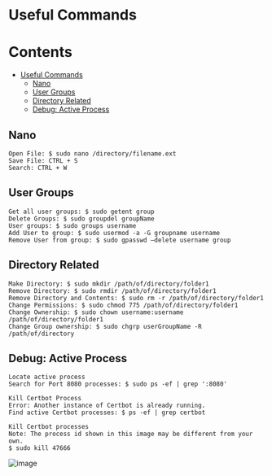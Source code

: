 # Useful Commands

# Contents
- [Useful Commands](#useful-commands)
  - [Nano](#nano)
  - [User Groups](#user-groups)
  - [Directory Related](#directory-related)
  - [Debug: Active Process](#debug-active-process)

## Nano
```
Open File: $ sudo nano /directory/filename.ext
Save File: CTRL + S
Search: CTRL + W
```
## User Groups
```
Get all user groups: $ sudo getent group
Delete Groups: $ sudo groupdel groupName
User groups: $ sudo groups username
Add User to group: $ sudo usermod -a -G groupname username
Remove User from group: $ sudo gpasswd –delete username group
```
## Directory Related
```
Make Directory: $ sudo mkdir /path/of/directory/folder1
Remove Directory: $ sudo rmdir /path/of/directory/folder1
Remove Directory and Contents: $ sudo rm -r /path/of/directory/folder1
Change Permissions: $ sudo chmod 775 /path/of/directory/folder1
Change Ownership: $ sudo chown username:username  /path/of/directory/folder1
Change Group ownership: $ sudo chgrp userGroupName -R /path/of/directory
```

## Debug: Active Process
```
Locate active process
Search for Port 8080 processes: $ sudo ps -ef | grep ':8080'

Kill Certbot Process
Error: Another instance of Certbot is already running.
Find active Certbot processes: $ ps -ef | grep certbot

Kill Certbot processes
Note: The process id shown in this image may be different from your own.
$ sudo kill 47666
```
![image](https://user-images.githubusercontent.com/50721672/176333367-e3a35347-c348-4123-aaa6-fe2634bf3c26.png)
